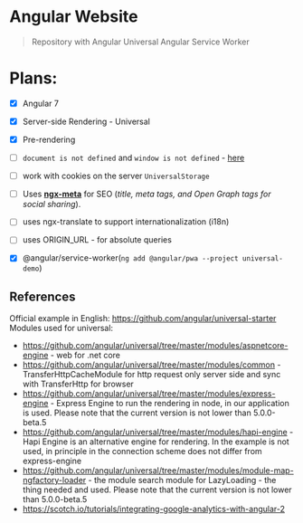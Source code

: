 # Angular Website 

> Repository with Angular Universal Angular Service Worker

# Plans:

- [x] Angular 7
- [x] Server-side Rendering - Universal
- [x] Pre-rendering
- [ ] `document is not defined` and `window is not defined` - [here](./defined.md)
- [ ] work with cookies on the server `UniversalStorage`
- [ ] Uses **[ngx-meta](https://github.com/fulls1z3/ngx-meta)** for SEO (*title, meta tags, and Open Graph tags for social sharing*).
- [ ] uses ngx-translate to support internationalization (i18n)
- [ ] uses ORIGIN_URL - for absolute queries
- [x] @angular/service-worker(`ng add @angular/pwa --project universal-demo`)


## References
Official example in English: https://github.com/angular/universal-starter
Modules used for universal:
- https://github.com/angular/universal/tree/master/modules/aspnetcore-engine - web for .net core
- https://github.com/angular/universal/tree/master/modules/common - TransferHttpCacheModule for http request only server side and sync with TransferHttp for browser
- https://github.com/angular/universal/tree/master/modules/express-engine - Express Engine to run the rendering in node, in our application is used. Please note that the current version is not lower than 5.0.0-beta.5
- https://github.com/angular/universal/tree/master/modules/hapi-engine - Hapi Engine is an alternative engine for rendering. In the example is not used, in principle in the connection scheme does not differ from express-engine
- https://github.com/angular/universal/tree/master/modules/module-map-ngfactory-loader - the module search module for LazyLoading - the thing needed and used. Please note that the current version is not lower than 5.0.0-beta.5
- https://scotch.io/tutorials/integrating-google-analytics-with-angular-2 
